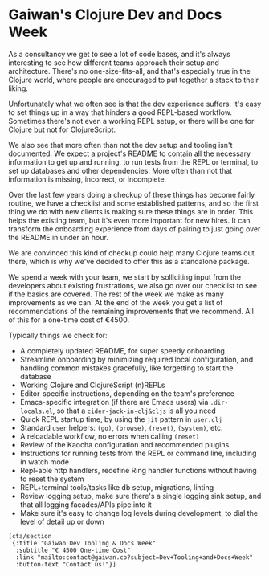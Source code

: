 # Gaiwan's Clojure Dev and Docs Week

As a consultancy we get to see a lot of code bases, and it's always interesting
to see how different teams approach their setup and architecture. There's no
one-size-fits-all, and that's especially true in the Clojure world, where people
are encouraged to put together a stack to their liking.

Unfortunately what we often see is that the dev experience suffers. It's easy to
set things up in a way that hinders a good REPL-based workflow. Sometimes
there's not even a working REPL setup, or there will be one for Clojure but not
for ClojureScript.

We also see that more often than not the dev setup and tooling isn't documented.
We expect a project's README to contain all the necessary information to get up
and running, to run tests from the REPL or terminal, to set up databases and
other dependencies. More often than not that information is missing, incorrect,
or incomplete.

Over the last few years doing a checkup of these things has become fairly
routine, we have a checklist and some established patterns, and so the first
thing we do with new clients is making sure these things are in order. This
helps the existing team, but it's even more important for new hires. It can
transform the onboarding experience from days of pairing to just going over the
README in under an hour.

We are convinced this kind of checkup could help many Clojure teams out there,
which is why we've decided to offer this as a standalone package. 

We spend a week with your team, we start by solliciting input from the
developers about existing frustrations, we also go over our checklist to see if
the basics are covered. The rest of the week we make as many improvements as we
can. At the end of the week you get a list of recommendations of the remaining
improvements that we recommend. All of this for a one-time cost of €4500.

Typically things we check for:

- A completely updated README, for super speedy onboarding
- Streamline onboarding by minimizing required local configuration, and handling common mistakes gracefully, like forgetting to start the database
- Working Clojure and ClojureScript (n)REPLs
- Editor-specific instructions, depending on the team's preference
- Emacs-specific integration (if there are Emacs users) via `.dir-locals.el`, so that a `cider-jack-in-clj&cljs` is all you need
- Quick REPL startup time, by using the `jit` pattern in `user.clj`
- Standard `user` helpers: `(go)`, `(browse)`, `(reset)`, `(system)`, etc.
- A reloadable workflow, no errors when calling `(reset)`
- Review of the Kaocha configuration and recommended plugins
- Instructions for running tests from the REPL or command line, including in watch mode
- Repl-able http handlers, redefine Ring handler functions without having to reset the system
- REPL+terminal tools/tasks like db setup, migrations, linting
- Review logging setup, make sure there's a single logging sink setup, and that all logging facades/APIs pipe into it
- Make sure it's easy to change log levels during development, to dial the level of detail up or down

```hiccup
[cta/section 
 {:title "Gaiwan Dev Tooling & Docs Week" 
  :subtitle "€ 4500 One-time Cost"
  :link "mailto:contact@gaiwan.co?subject=Dev+Tooling+and+Docs+Week"
  :button-text "Contact us!"}]
```
